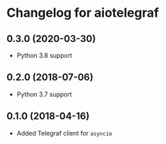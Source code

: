 # Changelog for aiotelegraf

## 0.3.0 (2020-03-30)

- Python 3.8 support

## 0.2.0 (2018-07-06)

- Python 3.7 support

## 0.1.0 (2018-04-16)

- Added Telegraf client for `asyncio`
